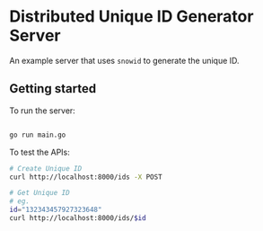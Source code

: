 # Distributed Unique ID Generator Server

An example server that uses `snowid` to generate the unique ID.

## Getting started

To run the server:

```bash

go run main.go
```

To test the APIs:

```bash
# Create Unique ID
curl http://localhost:8000/ids -X POST

# Get Unique ID
# eg.
id="132343457927323648"
curl http://localhost:8000/ids/$id
```
